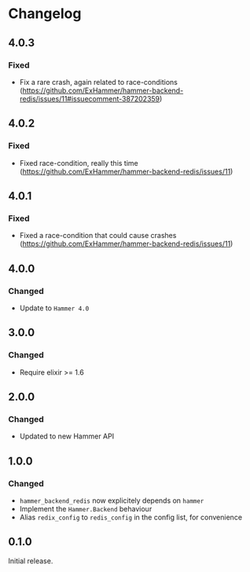 # Changelog

## 4.0.3

### Fixed

- Fix a rare crash, again related to race-conditions
  (https://github.com/ExHammer/hammer-backend-redis/issues/11#issuecomment-387202359)

## 4.0.2

### Fixed

- Fixed race-condition, really this time
  (https://github.com/ExHammer/hammer-backend-redis/issues/11)


## 4.0.1

### Fixed

- Fixed a race-condition that could cause crashes
  (https://github.com/ExHammer/hammer-backend-redis/issues/11)


## 4.0.0

### Changed

- Update to `Hammer 4.0`


## 3.0.0

### Changed

- Require elixir >= 1.6


## 2.0.0

### Changed

- Updated to new Hammer API


## 1.0.0

### Changed

- `hammer_backend_redis` now explicitely depends on `hammer`
- Implement the `Hammer.Backend` behaviour
- Alias `redix_config` to `redis_config` in the config list, for convenience


## 0.1.0

Initial release.
